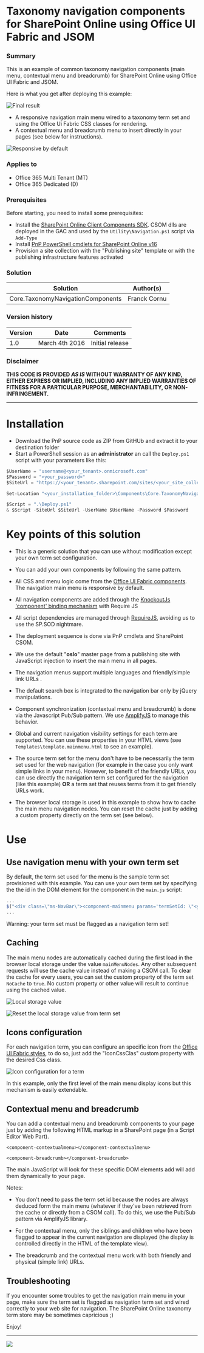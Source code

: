 # Taxonomy navigation components for SharePoint Online using Office UI Fabric and JSOM #

### Summary ###

This is an example of common taxonomy navigation components (main menu, contextual menu and breadcrumb) for SharePoint Online using Office UI Fabric and JSOM.

Here is what you get after deploying this example:

![Final result](http://thecollaborationcorner.com/wp-content/uploads/2016/02/final_taxonomy_menu.png)

 - A responsive navigation main menu wired to a taxonomy term set and using the Office Ui Fabric CSS classes for rendering.
 - A contextual menu and breadcrumb menu to insert directly in your pages (see below for instructions).

![Responsive by default](http://thecollaborationcorner.com/wp-content/uploads/2016/02/final_taxonomy_menu_responsive.png)

### Applies to ###
-  Office 365 Multi Tenant (MT)
-  Office 365 Dedicated (D)

### Prerequisites ###

Before starting, you need to install some prerequisites:

- Install the [SharePoint Online Client Components SDK](https://www.microsoft.com/en-ca/download/details.aspx?id=42038). CSOM dlls are deployed in the GAC and used by the `Utility\Navigation.ps1` script via `Add-Type`
- Install [PnP PowerShell cmdlets for SharePoint Online v16](https://github.com/OfficeDev/PnP-PowerShell/tree/master/Binaries)
- Provision a site collection with the "Publishing site" template or with the publishing infrastructure features activated

### Solution ###
Solution | Author(s)
---------|----------
Core.TaxonomyNavigationComponents | Franck Cornu

### Version history ###
Version  | Date | Comments
---------| -----| --------
1.0  | March 4th 2016 | Initial release

### Disclaimer ###
**THIS CODE IS PROVIDED *AS IS* WITHOUT WARRANTY OF ANY KIND, EITHER EXPRESS OR IMPLIED, INCLUDING ANY IMPLIED WARRANTIES OF FITNESS FOR A PARTICULAR PURPOSE, MERCHANTABILITY, OR NON-INFRINGEMENT.**

----------

# Installation #

- Download the PnP source code as ZIP from GitHUb and extract it to your destination folder
- Start a PowerShell session as an **administrator** an call the `Deploy.ps1` script with your parameters like this:

```csharp
$UserName = "username@<your_tenant>.onmicrosoft.com"
$Password = "<your_password>"
$SiteUrl = "https://<your_tenant>.sharepoint.com/sites/<your_site_collection>"

Set-Location "<your_installation_folder>\Components\Core.TaxonomyNavigationComponents"

$Script = ".\Deploy.ps1" 
& $Script -SiteUrl $SiteUrl -UserName $UserName -Password $Password

```
# Key points of this solution #

- This is a generic solution that you can use without modification except your own term set configuration. 

- You can add your own components by following the same pattern.

- All CSS and menu logic come from the [Office UI Fabric components](http://dev.office.com/fabric/components). The navigation main menu is responsive by default.
 
- All navigation components are added through the [KnockoutJs 'component' binding mechanism](http://knockoutjs.com/documentation/component-binding.html) with Require JS

- All script dependencies are managed through [RequireJS](http://requirejs.org/), avoiding us to use the SP.SOD nightmare.

- The deployment sequence is done via PnP cmdlets and SharePoint CSOM.

- We use the default "**oslo**" master page from a publishing site with JavaScript injection to insert the main menu in all pages.

- The navigation menus support multiple languages and friendly/simple link URLs .

- The default search box is integrated to the navigation bar only by jQuery manipulations.

- Component synchronization (contextual menu and breadcrumb) is done via the Javascript Pub/Sub pattern. We use [AmplifyJS](http://amplifyjs.com/) to manage this behavior.

- Global and current navigation visibility settings for each term are supported. You can use these properties in your HTML views (see `Templates\template.mainmenu.html` to see an example).

- The source term set for the menu don't have to be necessarily the term set used for the web navigation (for example in the case you only want simple links in your menu). However, to benefit of the friendly URLs, you can use directly the navigation term set configured for the navigation (like this example) **OR** a term set that reuses terms from it to get friendly URLs work.

- The browser local storage is used in this example to show how to cache the main menu navigation nodes. You can reset the cache just by adding a custom property directly on the term set (see below).

# Use #

## Use navigation menu with your own term set ##

By default, the term set used for the menu is the sample term set provisioned with this example. You can use your own term set by specifying the the id in the DOM element for the component in the `main.js` script:

```javascript
...
$("<div class=\"ms-NavBar\"><component-mainmenu params='termSetId: \"<your_termset_id>\"'></component-mainmenu></div>").insertBefore(tableRow);
...
```

Warning: your term set must be flagged as a navigation term set!

## Caching ##

The main menu nodes are automatically cached during the first load in the browser local storage under the value `mainMenuNodes`. Any other subsequent requests will use the cache value instead of making a CSOM call. To clear the cache for every users, you can set the custom property of the term set `NoCache` to `true`. No custom property or other value will result to continue using the cached value.

![Local storage value](http://thecollaborationcorner.com/wp-content/uploads/2016/02/final_local_storage2.png)

![Reset the local storage value from term set](http://thecollaborationcorner.com/wp-content/uploads/2016/02/final_nocache.png)

## Icons configuration ##

For each navigation term, you can configure an specific icon from the [Office UI Fabric styles](http://dev.office.com/fabric/styles), to do so, just add the "IconCssClas" custom property with the desired Css class. 

![Icon configuration for a term](http://thecollaborationcorner.com/wp-content/uploads/2016/02/icon_configuration.png)

In this example, only the first level of the main menu display icons but this mechanism is easily extendable.

## Contextual menu and breadcrumb ##

You can add a contextual menu and breadcrumb components to your page just by adding the following HTML markup in a SharePoint page (in a Script Editor Web Part).

`<component-contextualmenu></component-contextualmenu>`

`<component-breadcrumb></component-breadcrumb>`

The main JavaScript will look for these specific DOM elements add will add them dynamically to your page.

Notes:

- You don't need to pass the term set id because the nodes are always deduced form the main menu (whatever if they've been retrieved from the cache or directly from a CSOM call). To do this, we use the Pub/Sub pattern via AmplifyJS library.

- For the contextual menu, only the siblings and children who have been flagged to appear in the current navigation are displayed (the display is controlled directly in the HTML of the template view).

- The breadcrumb and the contextual menu work with both friendly and physical (simple link) URLs.

## Troubleshooting ##

If you encounter some troubles to get the navigation main menu in your page, make sure the term set is flagged as navigation term set and wired correctly to your web site for navigation.
The SharePoint Online taxonomy term store may be sometimes capricious ;)

Enjoy!

----------

<img  src="https://telemetry.sharepointpnp.com/pnp/components/Core.TaxonomyNavigationComponents" />